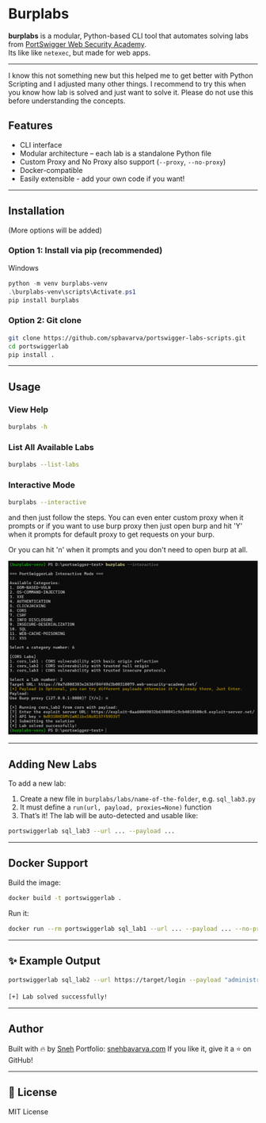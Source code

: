 # Burplabs

**burplabs** is a modular, Python-based CLI tool that automates solving labs from [PortSwigger Web Security Academy](https://portswigger.net/web-security).  
Its like like `netexec`, but made for web apps.

---

I know this not something new but this helped me to get better with Python Scripting and I adjusted many other things. I recommend to try this when you know how lab is solved and just want to solve it. Please do not use this before understanding the concepts.

## Features

- CLI interface
- Modular architecture – each lab is a standalone Python file
- Custom Proxy and No Proxy also support (`--proxy`, `--no-proxy`)
- Docker-compatible
- Easily extensible - add your own code if you want!

---

## Installation

(More options will be added)

### Option 1: Install via pip (recommended)

Windows

```powershell
python -m venv burplabs-venv
.\burplabs-venv\scripts\Activate.ps1
pip install burplabs
```

### Option 2: Git clone

```bash
git clone https://github.com/spbavarva/portswigger-labs-scripts.git
cd portswiggerlab
pip install .
```

---

## Usage

### View Help

```bash
burplabs -h
```

### List All Available Labs

```bash
burplabs --list-labs
```

### Interactive Mode

```bash
burplabs --interactive
```
and then just follow the steps. You can even enter custom proxy when it prompts or if you want to use burp proxy then just open burp and hit 'Y' when it prompts for default proxy to get requests on your burp.

Or you can hit 'n' when it prompts and you don't need to open burp at all.

![Interactive Mode](interactive-mode.png)


---

## Adding New Labs

To add a new lab:

1. Create a new file in `burplabs/labs/name-of-the-folder`, e.g. `sql_lab3.py`
2. It must define a `run(url, payload, proxies=None)` function
3. That’s it! The lab will be auto-detected and usable like:

```bash
portswiggerlab sql_lab3 --url ... --payload ...
```

---

## Docker Support

Build the image:

```bash
docker build -t portswiggerlab .
```

Run it:

```bash
docker run --rm portswiggerlab sql_lab1 --url ... --payload ... --no-proxy
```

---

## ✨ Example Output

```bash
portswiggerlab sql_lab2 --url https://target/login --payload "administrator'--" --no-proxy

[+] Lab solved successfully!
```

---

## Author

Built with 🔥 by [Sneh](https://github.com/spbavarva)
Portfolio: [snehbavarva.com](https://www.snehbavarva.com)
If you like it, give it a ⭐ on GitHub!

---

## 📜 License

MIT License